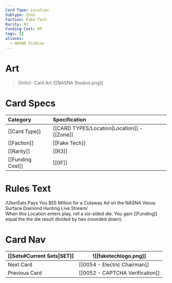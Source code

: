 ```yaml
---
Card Type: Location
Subtype: Zone
Faction: Fake Tech
Rarity: R3
Funding Cost: 0F
tags: []
aliases:
  - NASNA Studios
---
```

# Art

> [!info]- Card Art
> ![[NASNA Studios.png]]

# Card Specs

| Category | Specification| 
| :--- | :--- |
| [[Card Type]] | [[CARD TYPES/Location\|Location]] - [[Zone]] | 
| [[Faction]] | [[Fake Tech]] |  
| [[Rarity]] | [[R3]] |  
| [[Funding Cost]] | [[0F]] |  

# Rules Text  

/UberEats Pays You $55 Million for a Cutaway Ad on the NASNA Venus Surface Diamond Hunting Live Stream/   
When this Location enters play, roll a six-sided die. You gain [[Funding]] equal the the die result divided by two (rounded down).  

# Card Nav

| [[Sets#Current Sets\|SET]]           | ![[faketechlogo.png]]          |
| ------------- | ------------------------------ |
| Next Card     | [[0054 - Electric Chairman]] |
| Previous Card | [[0052 - CAPTCHA Verification]]         |



